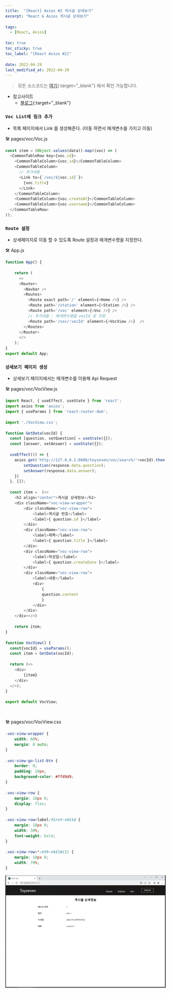 ```yaml
---
title:  "[React] Axios #2 게시글 상세보기"
excerpt: "React & Axios 게시글 상세보기"

tags:
  - [React, Axios]

toc: true
toc_sticky: true
toc_label: "[React Axios #2]"
 
date: 2022-04-29
last_modified_at: 2022-04-29
---
```


> 모든 소스코드는 [여기](https://github.com/ymkmoon/toyseven-react){:target="_blank"} 에서 확인 가능합니다.

- 참고사이트
  - [블로그](https://antdev.tistory.com/80){:target="_blank"}

### ``Voc List에 링크 추가``

- 목록 페이지에서 Link 를 생성해준다. (이동 하면서 매개변수를 가지고 이동)

🛠 pages/voc/Voc.js

```js
const item = (Object.values(data)).map((voc) => (
  <CommonTableRow key={voc.id}>
    <CommonTableColumn>{voc.id}</CommonTableColumn>
    <CommonTableColumn>
      // 추가내용
      <Link to={`/voc/${voc.id}`}>
        {voc.title}
      </Link>
    </CommonTableColumn>
    <CommonTableColumn>{voc.createAt}</CommonTableColumn>
    <CommonTableColumn>{voc.username}</CommonTableColumn>
  </CommonTableRow>
));
```

### ``Route 설정``

- 상세페이지로 이동 할 수 있도록 Route 설정과 매개변수명을 지정한다.

🛠 App.js

```js
function App() {

    return (
      <>
      <Router>
        <Navbar />
        <Routes>
          <Route exact path='/' element={<Home />} />
          <Route path='/station' element={<Station />} />
          <Route path='/voc' element={<Voc />} />          
          // 추가내용 : 매개변수명을 vocId 로 지정
          <Route path='/voc/:vocId' element={<VocView />}  />
        </Routes>
      </Router>
      </>
    );
}
export default App;
```

### ``상세보기 페이지 생성``

- 상세보기 페이지에서는 매개변수를 이용해 Api Request

🛠 pages/voc/VocView.js

```js
import React, { useEffect, useState } from 'react';
import axios from 'axios';
import { useParams } from 'react-router-dom';

import './VocView.css';

function GetData(vocId) {
  const [question, setQuestion] = useState({});
  const [answer, setAnswer] = useState({});

  useEffect(() => {
    axios.get('http://127.0.0.1:8000/toyseven/voc/search/'+vocId).then((response)=> {
        setQuestion(response.data.question);
        setAnswer(response.data.answer);
    })
  }, []);

  const item =  (<>
    <h2 align="center">게시글 상세정보</h2>
    <div className="voc-view-wrapper">
        <div className="voc-view-row">
            <label>게시글 번호</label>
            <label>{ question.id }</label>
        </div>
        <div className="voc-view-row">
            <label>제목</label>
            <label>{ question.title }</label>
        </div>
        <div className="voc-view-row">
            <label>작성일</label>
            <label>{ question.createDate }</label>
        </div>
        <div className="voc-view-row">
            <label>내용</label>
            <div>
                {
                question.content
                }
            </div>
        </div>
    </div></>)

    return item;
}

function VocView() {
  const{vocId} = useParams();
  const item = GetData(vocId);

  return (<>
    <div>
        {item}
    </div>
  </>);
}
  
export default VocView;
```

<br>

🛠 pages/voc/VocView.css

```css
.voc-view-wrapper {
    width: 60%;
    margin: 0 auto;
}

.voc-view-go-list-btn {
    border: 0;
    padding: 10px;
    background-color: #ffd9d9;
}

.voc-view-row {
    margin: 10px 0;
    display: flex;
}

.voc-view-row>label:first-child {
    margin: 10px 0;
    width: 30%;
    font-weight: bold;
}

.voc-view-row>*:nth-child(2) {
    margin: 10px 0;
    width: 70%;
}
```

![React](/assets/image/react/React_toyseven_react_07.PNG)